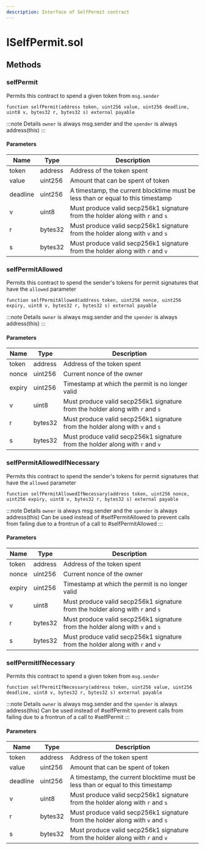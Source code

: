 ```yaml
---
description: Interface of SelfPermit contract
---
```


# ISelfPermit.sol





## Methods

### selfPermit

Permits this contract to spend a given token from `msg.sender`

```solidity title="Solidity"
function selfPermit(address token, uint256 value, uint256 deadline, uint8 v, bytes32 r, bytes32 s) external payable
```


:::note Details
`owner` is always msg.sender and the `spender` is always address(this)
:::


#### Parameters

| Name | Type | Description |
|---|---|---|
| token | address | Address of the token spent
| value | uint256 | Amount that can be spent of token
| deadline | uint256 | A timestamp, the current blocktime must be less than or equal to this timestamp
| v | uint8 | Must produce valid secp256k1 signature from the holder along with `r` and `s`
| r | bytes32 | Must produce valid secp256k1 signature from the holder along with `v` and `s`
| s | bytes32 | Must produce valid secp256k1 signature from the holder along with `r` and `v`

### selfPermitAllowed

Permits this contract to spend the sender&#39;s tokens for permit signatures that have the `allowed` parameter

```solidity title="Solidity"
function selfPermitAllowed(address token, uint256 nonce, uint256 expiry, uint8 v, bytes32 r, bytes32 s) external payable
```


:::note Details
`owner` is always msg.sender and the `spender` is always address(this)
:::


#### Parameters

| Name | Type | Description |
|---|---|---|
| token | address | Address of the token spent
| nonce | uint256 | Current nonce of the owner
| expiry | uint256 | Timestamp at which the permit is no longer valid
| v | uint8 | Must produce valid secp256k1 signature from the holder along with `r` and `s`
| r | bytes32 | Must produce valid secp256k1 signature from the holder along with `v` and `s`
| s | bytes32 | Must produce valid secp256k1 signature from the holder along with `r` and `v`

### selfPermitAllowedIfNecessary

Permits this contract to spend the sender&#39;s tokens for permit signatures that have the `allowed` parameter

```solidity title="Solidity"
function selfPermitAllowedIfNecessary(address token, uint256 nonce, uint256 expiry, uint8 v, bytes32 r, bytes32 s) external payable
```


:::note Details
`owner` is always msg.sender and the `spender` is always address(this)                Can be used instead of #selfPermitAllowed to prevent calls from failing due to a frontrun of a call to #selfPermitAllowed
:::


#### Parameters

| Name | Type | Description |
|---|---|---|
| token | address | Address of the token spent
| nonce | uint256 | Current nonce of the owner
| expiry | uint256 | Timestamp at which the permit is no longer valid
| v | uint8 | Must produce valid secp256k1 signature from the holder along with `r` and `s`
| r | bytes32 | Must produce valid secp256k1 signature from the holder along with `v` and `s`
| s | bytes32 | Must produce valid secp256k1 signature from the holder along with `r` and `v`

### selfPermitIfNecessary

Permits this contract to spend a given token from `msg.sender`

```solidity title="Solidity"
function selfPermitIfNecessary(address token, uint256 value, uint256 deadline, uint8 v, bytes32 r, bytes32 s) external payable
```


:::note Details
`owner` is always msg.sender and the `spender` is always address(this)                  Can be used instead of #selfPermit to prevent calls from failing due to a frontrun of a call to #selfPermit
:::


#### Parameters

| Name | Type | Description |
|---|---|---|
| token | address | Address of the token spent
| value | uint256 | Amount that can be spent of token
| deadline | uint256 | A timestamp, the current blocktime must be less than or equal to this timestamp
| v | uint8 | Must produce valid secp256k1 signature from the holder along with `r` and `s`
| r | bytes32 | Must produce valid secp256k1 signature from the holder along with `v` and `s`
| s | bytes32 | Must produce valid secp256k1 signature from the holder along with `r` and `v`

